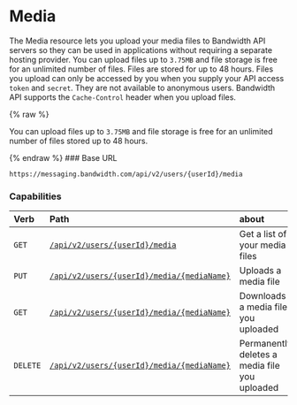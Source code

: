 
# Media
The Media resource lets you upload your media files to Bandwidth API servers so they can be used in applications without requiring a separate hosting provider. You can upload files up to `3.75MB` and file storage is free for an unlimited number of files. Files are stored for up to 48 hours. Files you upload can only be accessed by you when you supply your API access `token` and `secret`. They are not available to anonymous users. Bandwidth API supports the `Cache-Control` header when you upload files.

{% raw %}
<aside class="alert general small">
<p>
You can upload files up to <code>3.75MB</code> and file storage is free for an unlimited number of files stored up to 48 hours.
</p>
</aside>
{% endraw %}
### Base URL

`https://messaging.bandwidth.com/api/v2/users/{userId}/media`

### Capabilities

| Verb                               | Path                                                              | about                                         |
|:-----------------------------------|:------------------------------------------------------------------|:----------------------------------------------|
| <code class="get">GET</code>       | [`/api/v2/users/{userId}/media`](listMedia.md)                         | Get a list of your media files                |
| <code class="put">PUT</code>       | [`/api/v2/users/{userId}/media/{mediaName}`](uploadMedia.md)    | Uploads a media file                          |
| <code class="get">GET</code>       | [`/api/v2/users/{userId}/media/{mediaName}`](getMedia.md)    | Downloads a media file you uploaded           |
| <code class="delete">DELETE</code> | [`/api/v2/users/{userId}/media/{mediaName}`](deleteMedia.md) | Permanently deletes a media file you uploaded |
